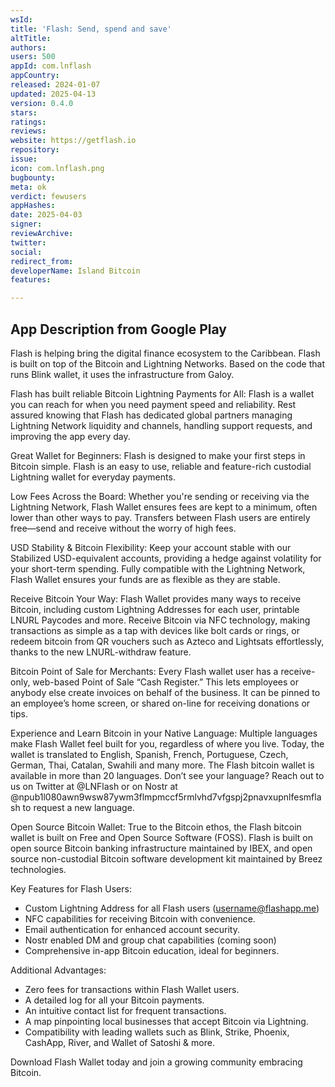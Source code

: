 ```yaml
---
wsId: 
title: 'Flash: Send, spend and save'
altTitle: 
authors: 
users: 500
appId: com.lnflash
appCountry: 
released: 2024-01-07
updated: 2025-04-13
version: 0.4.0
stars: 
ratings: 
reviews: 
website: https://getflash.io
repository: 
issue: 
icon: com.lnflash.png
bugbounty: 
meta: ok
verdict: fewusers
appHashes: 
date: 2025-04-03
signer: 
reviewArchive: 
twitter: 
social: 
redirect_from: 
developerName: Island Bitcoin
features: 

---
```


## App Description from Google Play


Flash is helping bring the digital finance ecosystem to the Caribbean. Flash is built on top of the Bitcoin and Lightning Networks. Based on the code that runs Blink wallet, it uses the infrastructure from Galoy.

Flash has built reliable Bitcoin Lightning Payments for All: Flash is a wallet you can reach for when you need payment speed and reliability. Rest assured knowing that Flash has dedicated global partners managing Lightning Network liquidity and channels, handling support requests, and improving the app every day.

Great Wallet for Beginners: Flash is designed to make your first steps in Bitcoin simple. Flash is an easy to use, reliable and feature-rich custodial Lightning wallet for everyday payments.

Low Fees Across the Board: Whether you're sending or receiving via the Lightning Network, Flash Wallet ensures fees are kept to a minimum, often lower than other ways to pay. Transfers between Flash users are entirely free—send and receive without the worry of high fees.

USD Stability & Bitcoin Flexibility: Keep your account stable with our Stabilized USD-equivalent accounts, providing a hedge against volatility for your short-term spending. Fully compatible with the Lightning Network, Flash Wallet ensures your funds are as flexible as they are stable.

Receive Bitcoin Your Way: Flash Wallet provides many ways to receive Bitcoin, including custom Lightning Addresses for each user, printable LNURL Paycodes and more. Receive Bitcoin via NFC technology, making transactions as simple as a tap with devices like bolt cards or rings, or redeem bitcoin from QR vouchers such as Azteco and Lightsats effortlessly, thanks to the new LNURL-withdraw feature.

Bitcoin Point of Sale for Merchants: Every Flash wallet user has a receive-only, web-based Point of Sale “Cash Register.” This lets employees or anybody else create invoices on behalf of the business. It can be pinned to an employee’s home screen, or shared on-line for receiving donations or tips.

Experience and Learn Bitcoin in your Native Language: Multiple languages make Flash Wallet feel built for you, regardless of where you live. Today, the wallet is translated to English, Spanish, French, Portuguese, Czech, German, Thai, Catalan, Swahili and many more. The Flash bitcoin wallet is available in more than 20 languages. Don’t see your language? Reach out to us on Twitter at @LNFlash or on Nostr at @npub1l080awn9wsw87ywm3flmpmccf5rmlvhd7vfgspj2pnavxupnlfesmflash to request a new language.

Open Source Bitcoin Wallet: True to the Bitcoin ethos, the Flash bitcoin wallet is built on Free and Open Source Software (FOSS). Flash is built on open source Bitcoin banking infrastructure maintained by IBEX, and open source non-custodial Bitcoin software development kit maintained by Breez technologies.

Key Features for Flash Users:
- Custom Lightning Address for all Flash users (username@flashapp.me)
- NFC capabilities for receiving Bitcoin with convenience.
- Email authentication for enhanced account security.
- Nostr enabled DM and group chat capabilities (coming soon)
- Comprehensive in-app Bitcoin education, ideal for beginners.

Additional Advantages:
- Zero fees for transactions within Flash Wallet users.
- A detailed log for all your Bitcoin payments.
- An intuitive contact list for frequent transactions.
- A map pinpointing local businesses that accept Bitcoin via Lightning.
- Compatibility with leading wallets such as Blink, Strike, Phoenix, CashApp, River, and Wallet of Satoshi & more.

Download Flash Wallet today and join a growing community embracing Bitcoin.
